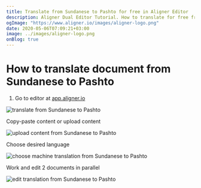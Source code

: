 ```yaml
---
title: Translate from Sundanese to Pashto for free in Aligner Editor
description: Aligner Dual Editor Tutorial. How to translate for free from Sundanese to Pashto. Aligner is multilingual document management platform. 
ogImage: "https://www.aligner.io/images/aligner-logo.png"
date: 2020-05-06T07:09:21+03:00
image: ../images/aligner-logo.png
onBlog: true
---
```


# How to translate document from Sundanese to Pashto

1. Go to editor at [app.aligner.io](https://app.aligner.io "Aligner App web page")

![translate from Sundanese to Pashto](../aligner-blank-editor.png "translate from Sundanese to Pashto")

Copy-paste content or upload content

![upload content from Sundanese to Pashto](../aligner-uploaded-document.png "upload content from Sundanese to Pashto")

Choose desired language

![choose machine translation from Sundanese to Pashto](../aligner-language-dropdown.png "choose machine translation from Sundanese to Pashto")

Work and edit 2 documents in parallel

![edit translation from Sundanese to Pashto](../aligner-double-sitded-editor.png "edit translation from Sundanese to Pashto")

